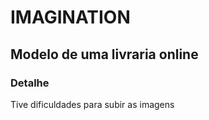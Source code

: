 # IMAGINATION
 
## Modelo de uma livraria online 
### Detalhe

 Tive dificuldades para subir as imagens 

